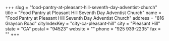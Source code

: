+++
slug = "food-pantry-at-pleasant-hill-seventh-day-adventist-church"
title = "Food Pantry at Pleasant Hill Seventh Day Adventist Church"
name = "Food Pantry at Pleasant Hill Seventh Day Adventist Church"
address = "816 Grayson Road"
cityIndexKey = "city-ca-pleasant-hill"
city = "Pleasant Hill"
state = "CA"
postal = "94523"
website = ""
phone = "925 939-2235"
fax = ""
+++
